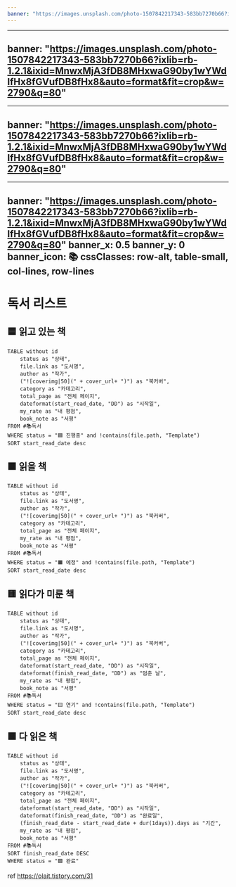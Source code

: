 ```yaml
---
banner: "https://images.unsplash.com/photo-1507842217343-583bb7270b66?ixlib=rb-1.2.1&ixid=MnwxMjA3fDB8MHxwaG90by1wYWdlfHx8fGVufDB8fHx8&auto=format&fit=crop&w=2790&q=80"
---
```

---
banner: "https://images.unsplash.com/photo-1507842217343-583bb7270b66?ixlib=rb-1.2.1&ixid=MnwxMjA3fDB8MHxwaG90by1wYWdlfHx8fGVufDB8fHx8&auto=format&fit=crop&w=2790&q=80"
---
---
banner: "https://images.unsplash.com/photo-1507842217343-583bb7270b66?ixlib=rb-1.2.1&ixid=MnwxMjA3fDB8MHxwaG90by1wYWdlfHx8fGVufDB8fHx8&auto=format&fit=crop&w=2790&q=80"
---
---
banner: "https://images.unsplash.com/photo-1507842217343-583bb7270b66?ixlib=rb-1.2.1&ixid=MnwxMjA3fDB8MHxwaG90by1wYWdlfHx8fGVufDB8fHx8&auto=format&fit=crop&w=2790&q=80"
banner_x: 0.5
banner_y: 0
banner_icon: 📚
cssClasses: row-alt, table-small, col-lines, row-lines
---
# 독서 리스트

## 🟦 읽고 있는 책
```dataview
TABLE without id
	status as "상태",
	file.link as "도서명",
	author as "작가",
	("![coverimg|50](" + cover_url+ ")") as "북커버",
	category as "카테고리",
	total_page as "전체 페이지", 
	dateformat(start_read_date, "DD") as "시작일",
	my_rate as "내 평점",
	book_note as "서평"
FROM #📚독서
WHERE status = "🟦 진행중" and !contains(file.path, "Template")
SORT start_read_date desc

```


## 🟧 읽을 책
```dataview
TABLE without id
	status as "상태",
	file.link as "도서명",
	author as "작가",
	("![coverimg|50](" + cover_url+ ")") as "북커버",
	category as "카테고리",
	total_page as "전체 페이지",
	my_rate as "내 평점",
	book_note as "서평"
FROM #📚독서
WHERE status = "🟧 예정" and !contains(file.path, "Template")
SORT start_read_date desc

```

## 🟨 읽다가 미룬 책

```dataview
TABLE without id
	status as "상태",
	file.link as "도서명",
	author as "작가",
	("![coverimg|50](" + cover_url+ ")") as "북커버",
	category as "카테고리",
	total_page as "전체 페이지", 
	dateformat(start_read_date, "DD") as "시작일",
	dateformat(finish_read_date, "DD") as "멈춘 날",
	my_rate as "내 평점",
	book_note as "서평"
FROM #📚독서
WHERE status = "🟨 연기" and !contains(file.path, "Template")
SORT start_read_date desc

```



## 🟩 다 읽은 책
```dataview
TABLE without id
	status as "상태",
	file.link as "도서명",
	author as "작가",
	("![coverimg|50](" + cover_url+ ")") as "북커버",
	category as "카테고리",
	total_page as "전체 페이지", 
	dateformat(start_read_date, "DD") as "시작일",
	dateformat(finish_read_date, "DD") as "완료일",
	(finish_read_date - start_read_date + dur(1days)).days as "기간",
	my_rate as "내 평점",
	book_note as "서평"
FROM #📚독서
SORT finish_read_date DESC
WHERE status = "🟩 완료"
```


ref https://olait.tistory.com/31